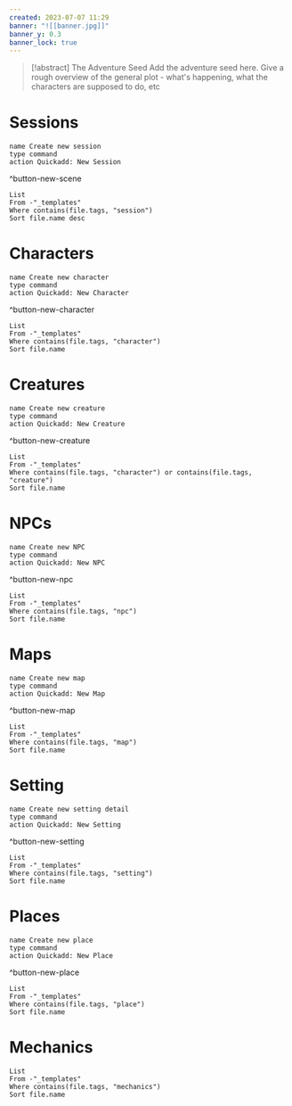 ```yaml
---
created: 2023-07-07 11:29
banner: "![[banner.jpg]]"
banner_y: 0.3
banner_lock: true
---
```

> [!abstract] The Adventure Seed
> Add the adventure seed here. Give a rough overview of the general plot - what's happening, what the characters are supposed to do, etc

# Sessions
```button
name Create new session
type command
action Quickadd: New Session
```
^button-new-scene
```dataview
List
From -"_templates"
Where contains(file.tags, "session") 
Sort file.name desc
```

# Characters
```button
name Create new character
type command
action Quickadd: New Character
```
^button-new-character
```dataview
List 
From -"_templates"
Where contains(file.tags, "character")
Sort file.name
```

# Creatures
```button
name Create new creature
type command
action Quickadd: New Creature
```
^button-new-creature
```dataview
List 
From -"_templates"
Where contains(file.tags, "character") or contains(file.tags, "creature")
Sort file.name
```

# NPCs
```button
name Create new NPC
type command
action Quickadd: New NPC
```
^button-new-npc
```dataview
List
From -"_templates"
Where contains(file.tags, "npc")
Sort file.name
```

# Maps
```button
name Create new map
type command
action Quickadd: New Map
```
^button-new-map
```dataview
List 
From -"_templates"
Where contains(file.tags, "map")
Sort file.name
```

# Setting
```button
name Create new setting detail
type command
action Quickadd: New Setting
```
^button-new-setting
```dataview
List 
From -"_templates"
Where contains(file.tags, "setting")
Sort file.name
```

# Places
```button
name Create new place
type command
action Quickadd: New Place
```
^button-new-place
```dataview
List 
From -"_templates"
Where contains(file.tags, "place")
Sort file.name
```

# Mechanics
```dataview
List
From -"_templates"
Where contains(file.tags, "mechanics") 
Sort file.name
```